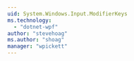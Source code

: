 ```yaml
---
uid: System.Windows.Input.ModifierKeys
ms.technology: 
  - "dotnet-wpf"
author: "stevehoag"
ms.author: "shoag"
manager: "wpickett"
---
```

